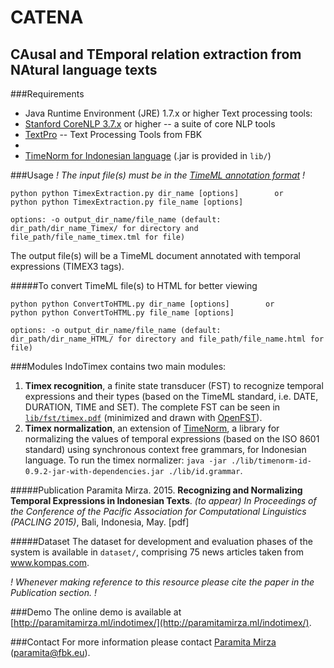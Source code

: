 # CATENA
## CAusal and TEmporal relation extraction from NAtural language texts 


###Requirements
* Java Runtime Environment (JRE) 1.7.x or higher
Text processing tools:
* [Stanford CoreNLP 3.7.x](http://stanfordnlp.github.io/CoreNLP/) or higher -- a suite of core NLP tools
* [TextPro](http://textpro.fbk.eu/) -- Text Processing Tools from FBK
* 
* [TimeNorm for Indonesian language](https://github.com/paramitamirza/timenorm-id) (.jar is provided in `lib/`)
 
###Usage
_! The input file(s) must be in the [TimeML annotation format](http://www.timeml.org/site/index.html) !_
```
python python TimexExtraction.py dir_name [options]        or
python python TimexExtraction.py file_name [options]

options: -o output_dir_name/file_name (default: dir_path/dir_name_Timex/ for directory and file_path/file_name_timex.tml for file)
```   
The output file(s) will be a TimeML document annotated with temporal expressions (TIMEX3 tags).

#####To convert TimeML file(s) to HTML for better viewing
```
python python ConvertToHTML.py dir_name [options]        or
python python ConvertToHTML.py file_name [options]

options: -o output_dir_name/file_name (default: dir_path/dir_name_HTML/ for directory and file_path/file_name.html for file)
```   

###Modules
IndoTimex contains two main modules:

1. **Timex recognition**, a finite state transducer (FST) to recognize temporal expressions and their types (based on the TimeML standard, i.e. DATE, DURATION, TIME and SET). The complete FST can be seen in [`lib/fst/timex.pdf`](https://github.com/paramitamirza/IndoTimex/blob/master/lib/fst/timex.pdf) (minimized and drawn with [OpenFST](http://www.openfst.org/)).
2. **Timex normalization**, an extension of [TimeNorm](https://github.com/bethard/timenorm), a library for normalizing the values of temporal expressions (based on the ISO 8601 standard) using synchronous context free grammars, for Indonesian language. To run the timex normalizer: `java -jar ./lib/timenorm-id-0.9.2-jar-with-dependencies.jar ./lib/id.grammar`.
 
#####Publication
Paramita Mirza. 2015. **Recognizing and Normalizing Temporal Expressions in Indonesian Texts**. *(to appear) In Proceedings of the Conference of the Pacific Association for Computational Linguistics (PACLING 2015)*, Bali, Indonesia, May. [pdf]

#####Dataset
The dataset for development and evaluation phases of the system is available in `dataset/`, comprising 75 news articles taken from www.kompas.com.

_! Whenever making reference to this resource please cite the paper in the Publication section. !_

###Demo
The online demo is available at [http://paramitamirza.ml/indotimex/](http://paramitamirza.ml/indotimex/).

###Contact
For more information please contact [Paramita Mirza](http://paramitopia.com/about/) (paramita@fbk.eu).
